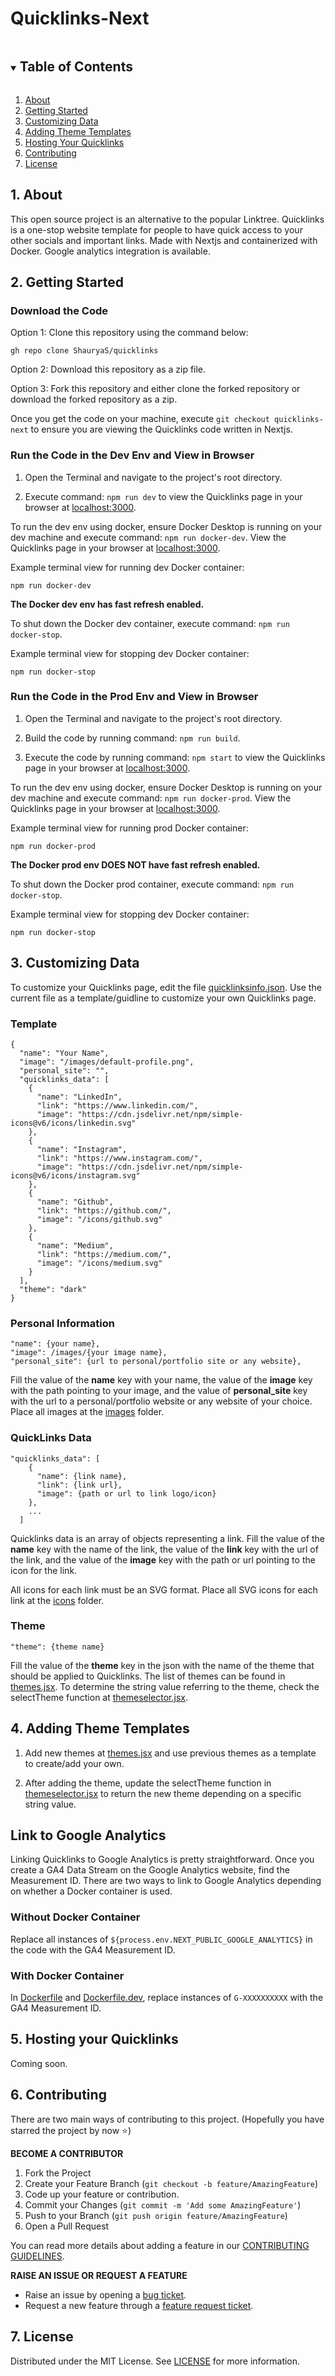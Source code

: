 # Quicklinks-Next

<!-- TABLE OF CONTENTS -->
<details open="open">
  <summary><h2 style="display: inline-block">Table of Contents</h2></summary>
  <ol>
    <li> <a href="#1-about">About</a> </li>
    <li><a href="#2-getting-started">Getting Started</a></li>
    <li><a href="#3-customizing-data">Customizing Data</a></li>
    <li><a href="#4-adding-theme-templates">Adding Theme Templates</a></li>
    <li><a href="#5-hosting-your-quicklinks">Hosting Your Quicklinks</a></li>
    <li><a href="#6-contributing">Contributing</a></li>
    <li><a href="#7-license">License</a></li>
  </ol>
</details>

## 1. About

This open source project is an alternative to the popular Linktree. Quicklinks is a one-stop website template for people to have quick access to your other socials and important links. Made with Nextjs and containerized with Docker. Google analytics integration is available.

## 2. Getting Started

### Download the Code

Option 1: Clone this repository using the command below:

```
gh repo clone ShauryaS/quicklinks
```

Option 2: Download this repository as a zip file.

Option 3: Fork this repository and either clone the forked repository or download the forked repository as a zip.

Once you get the code on your machine, execute `git checkout quicklinks-next` to ensure you are viewing the Quicklinks code written in Nextjs.

### Run the Code in the Dev Env and View in Browser

1. Open the Terminal and navigate to the project's root directory.

2. Execute command: `npm run dev` to view the Quicklinks page in your browser at [localhost:3000](http://localhost:3000/).

To run the dev env using docker, ensure Docker Desktop is running on your dev machine and execute command: `npm run docker-dev`. View the Quicklinks page in your browser at [localhost:3000](http://localhost:3000/).

Example terminal view for running dev Docker container:

```
npm run docker-dev
```

**The Docker dev env has fast refresh enabled.**

To shut down the Docker dev container, execute command: `npm run docker-stop`.

Example terminal view for stopping dev Docker container:

```
npm run docker-stop
```

### Run the Code in the Prod Env and View in Browser

1. Open the Terminal and navigate to the project's root directory.

2. Build the code by running command: `npm run build`.

3. Execute the code by running command: `npm start` to view the Quicklinks page in your browser at [localhost:3000](http://localhost:3000/).

To run the dev env using docker, ensure Docker Desktop is running on your dev machine and execute command: `npm run docker-prod`. View the Quicklinks page in your browser at [localhost:3000](http://localhost:3000/).

Example terminal view for running prod Docker container:

```
npm run docker-prod
```

**The Docker prod env DOES NOT have fast refresh enabled.**

To shut down the Docker prod container, execute command: `npm run docker-stop`.

Example terminal view for stopping dev Docker container:

```
npm run docker-stop
```

## 3. Customizing Data

To customize your Quicklinks page, edit the file [quicklinksinfo.json](/src/data/quicklinksinfo.json). Use the current file as a template/guidline to customize your own Quicklinks page.

### Template

```
{
  "name": "Your Name",
  "image": "/images/default-profile.png",
  "personal_site": "",
  "quicklinks_data": [
    {
      "name": "LinkedIn",
      "link": "https://www.linkedin.com/",
      "image": "https://cdn.jsdelivr.net/npm/simple-icons@v6/icons/linkedin.svg"
    },
    {
      "name": "Instagram",
      "link": "https://www.instagram.com/",
      "image": "https://cdn.jsdelivr.net/npm/simple-icons@v6/icons/instagram.svg"
    },
    {
      "name": "Github",
      "link": "https://github.com/",
      "image": "/icons/github.svg"
    },
    {
      "name": "Medium",
      "link": "https://medium.com/",
      "image": "/icons/medium.svg"
    }
  ],
  "theme": "dark"
}
```

### Personal Information

```
"name": {your name},
"image": /images/{your image name},
"personal_site": {url to personal/portfolio site or any website},
```

Fill the value of the **name** key with your name, the value of the **image** key with the path pointing to your image, and the value of **personal_site** key with the url to a personal/portfolio website or any website of your choice. Place all images at the [images](/public/images) folder.

### QuickLinks Data

```
"quicklinks_data": [
    {
      "name": {link name},
      "link": {link url},
      "image": {path or url to link logo/icon}
    },
    ...
  ]
```

Quicklinks data is an array of objects representing a link. Fill the value of the **name** key with the name of the link, the value of the **link** key with the url of the link, and the value of the **image** key with the path or url pointing to the icon for the link.

All icons for each link must be an SVG format. Place all SVG icons for each link at the [icons](/public/icons) folder.

### Theme

```
"theme": {theme name}
```

Fill the value of the **theme** key in the json with the name of the theme that should be applied to Quicklinks. The list of themes can be found in [themes.jsx](/src/styles/themes/themes.jsx). To determine the string value referring to the theme, check the selectTheme function at [themeselector.jsx](/src/utilities/themeselector.jsx).

## 4. Adding Theme Templates

1. Add new themes at [themes.jsx](/src/styles/themes/themes.jsx) and use previous themes as a template to create/add your own.

2. After adding the theme, update the selectTheme function in [themeselector.jsx](/src/utilities/themeselector.jsx) to return the new theme depending on a specific string value.

## Link to Google Analytics

Linking Quicklinks to Google Analytics is pretty straightforward. Once you create a GA4 Data Stream on the Google Analytics website, find the Measurement ID. There are two ways to link to Google Analytics depending on whether a Docker container is used.

### Without Docker Container

Replace all instances of `${process.env.NEXT_PUBLIC_GOOGLE_ANALYTICS}` in the code with the GA4 Measurement ID.

### With Docker Container

In [Dockerfile](/Dockerfile) and [Dockerfile.dev](Dockerfile.dev), replace instances of `G-XXXXXXXXXX` with the GA4 Measurement ID.

## 5. Hosting your Quicklinks

Coming soon.

## 6. Contributing

There are two main ways of contributing to this project. (Hopefully you have starred the project by now ⭐️)

**BECOME A CONTRIBUTOR**

1. Fork the Project
2. Create your Feature Branch (`git checkout -b feature/AmazingFeature`)
3. Code up your feature or contribution.
4. Commit your Changes (`git commit -m 'Add some AmazingFeature'`)
5. Push to your Branch (`git push origin feature/AmazingFeature`)
6. Open a Pull Request

You can read more details about adding a feature in our [CONTRIBUTING GUIDELINES](/CONTRIBUTING.md).

**RAISE AN ISSUE OR REQUEST A FEATURE**

- Raise an issue by opening a [bug ticket](https://github.com/ShauryaS/quicklinks/issues).
- Request a new feature through a [feature request ticket](https://github.com/ShauryaS/quicklinks/issues).

## 7. License

Distributed under the MIT License. See
[LICENSE](https://github.com/ShauryaS/quicklinks/blob/quicklinks-next/LICENSE) for more information.
